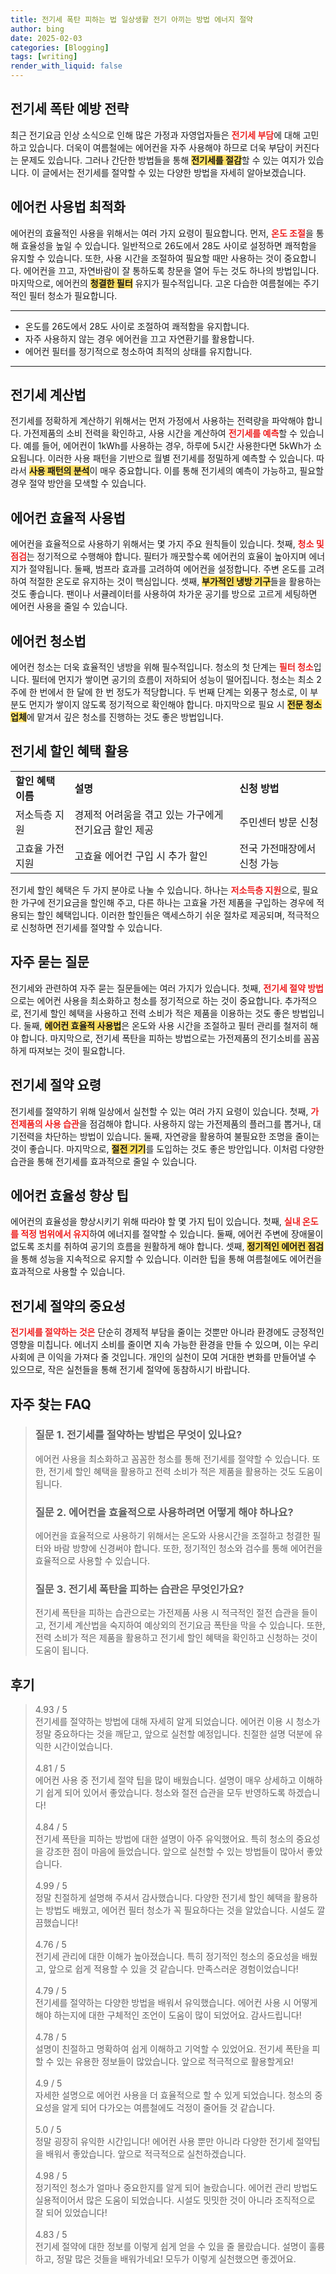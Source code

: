 ```yaml
---
title: 전기세 폭탄 피하는 법 일상생활 전기 아끼는 방법 에너지 절약
author: bing
date: 2025-02-03
categories: [Blogging]
tags: [writing]
render_with_liquid: false
---
```



<h2 id='전기세폭탄_예방방법'>전기세 폭탄 예방 전략</h2>

<p>최근 전기요금 인상 소식으로 인해 많은 가정과 자영업자들은 <b><span style="color: #ee2323;">전기세 부담</span></b>에 대해 고민하고 있습니다. 더욱이 여름철에는 에어컨을 자주 사용해야 하므로 더욱 부담이 커진다는 문제도 있습니다. 그러나 간단한 방법들을 통해 <b><span style="background-color: #ffe066;">전기세를 절감</span></b>할 수 있는 여지가 있습니다. 이 글에서는 전기세를 절약할 수 있는 다양한 방법을 자세히 알아보겠습니다.</p>

<h2 id='에어컨사용법_최적화'>에어컨 사용법 최적화</h2>

<p>에어컨의 효율적인 사용을 위해서는 여러 가지 요령이 필요합니다. 먼저, <b><span style="color: #ee2323;">온도 조절</span></b>을 통해 효율성을 높일 수 있습니다. 일반적으로 26도에서 28도 사이로 설정하면 쾌적함을 유지할 수 있습니다. 또한, 사용 시간을 조절하여 필요할 때만 사용하는 것이 중요합니다. 에어컨을 끄고, 자연바람이 잘 통하도록 창문을 열어 두는 것도 하나의 방법입니다. 마지막으로, 에어컨의 <b><span style="background-color: #ffe066;">청결한 필터</span></b> 유지가 필수적입니다. 고온 다습한 여름철에는 주기적인 필터 청소가 필요합니다.</p>

<hr />

<ul>
    <li>온도를 26도에서 28도 사이로 조절하여 쾌적함을 유지합니다.</li>
    <li>자주 사용하지 않는 경우 에어컨을 끄고 자연환기를 활용합니다.</li>
    <li>에어컨 필터를 정기적으로 청소하여 최적의 상태를 유지합니다.</li>
</ul>

<hr />

<h2 id='전기세_계산법'>전기세 계산법</h2>

<p>전기세를 정확하게 계산하기 위해서는 먼저 가정에서 사용하는 전력량을 파악해야 합니다. 가전제품의 소비 전력을 확인하고, 사용 시간을 계산하여 <b><span style="color: #ee2323;">전기세를 예측</span></b>할 수 있습니다. 예를 들어, 에어컨이 1kWh를 사용하는 경우, 하루에 5시간 사용한다면 5kWh가 소요됩니다. 이러한 사용 패턴을 기반으로 월별 전기세를 정밀하게 예측할 수 있습니다. 따라서 <b><span style="background-color: #ffe066;">사용 패턴의 분석</span></b>이 매우 중요합니다. 이를 통해 전기세의 예측이 가능하고, 필요할 경우 절약 방안을 모색할 수 있습니다.</p>

<h2 id='에어컨_효율적_사용법'>에어컨 효율적 사용법</h2>

<p>에어컨을 효율적으로 사용하기 위해서는 몇 가지 주요 원칙들이 있습니다. 첫째, <b><span style="color: #ee2323;">청소 및 점검</span></b>는 정기적으로 수행해야 합니다. 필터가 깨끗할수록 에어컨의 효율이 높아지며 에너지가 절약됩니다. 둘째, 범프라 효과를 고려하여 에어컨을 설정합니다. 주변 온도를 고려하여 적절한 온도로 유지하는 것이 핵심입니다. 셋째, <b><span style="background-color: #ffe066;">부가적인 냉방 기구</span></b>들을 활용하는 것도 좋습니다. 팬이나 서큘레이터를 사용하여 차가운 공기를 방으로 고르게 세팅하면 에어컨 사용을 줄일 수 있습니다.</p>

<h2 id='에어컨_청소법'>에어컨 청소법</h2>

<p>에어컨 청소는 더욱 효율적인 냉방을 위해 필수적입니다. 청소의 첫 단계는 <b><span style="color: #ee2323;">필터 청소</span></b>입니다. 필터에 먼지가 쌓이면 공기의 흐름이 저하되어 성능이 떨어집니다. 청소는 최소 2주에 한 번에서 한 달에 한 번 정도가 적당합니다. 두 번째 단계는 외풍구 청소로, 이 부분도 먼지가 쌓이지 않도록 정기적으로 확인해야 합니다. 마지막으로 필요 시 <b><span style="background-color: #ffe066;">전문 청소 업체</span></b>에 맡겨서 깊은 청소를 진행하는 것도 좋은 방법입니다.</p>

<h2 id='전기세_할인혜택'>전기세 할인 혜택 활용</h2>

<table>
    <tr>
        <td><b>할인 혜택 이름</b></td>
        <td><b>설명</b></td>
        <td><b>신청 방법</b></td>
    </tr>
    <tr>
        <td>저소득층 지원</td>
        <td>경제적 어려움을 겪고 있는 가구에게 전기요금 할인 제공</td>
        <td>주민센터 방문 신청</td>
    </tr>
    <tr>
        <td>고효율 가전 지원</td>
        <td>고효율 에어컨 구입 시 추가 할인</td>
        <td>전국 가전매장에서 신청 가능</td>
    </tr>
</table>

<p>전기세 할인 혜택은 두 가지 분야로 나눌 수 있습니다. 하나는 <b><span style="color: #ee2323;">저소득층 지원</span></b>으로, 필요한 가구에 전기요금을 할인해 주고, 다른 하나는 고효율 가전 제품을 구입하는 경우에 적용되는 할인 혜택입니다. 이러한 할인들은 액세스하기 쉬운 절차로 제공되며, 적극적으로 신청하면 전기세를 절약할 수 있습니다.</p>

<h2 id='자주_묻는_질문'>자주 묻는 질문</h2>

<p>전기세와 관련하여 자주 묻는 질문들에는 여러 가지가 있습니다. 첫째, <b><span style="color: #ee2323;">전기세 절약 방법</span></b>으로는 에어컨 사용을 최소화하고 청소를 정기적으로 하는 것이 중요합니다. 추가적으로, 전기세 할인 혜택을 사용하고 전력 소비가 적은 제품을 이용하는 것도 좋은 방법입니다. 둘째, <b><span style="background-color: #ffe066;">에어컨 효율적 사용법</span></b>은 온도와 사용 시간을 조절하고 필터 관리를 철저히 해야 합니다. 마지막으로, 전기세 폭탄을 피하는 방법으로는 가전제품의 전기소비를 꼼꼼하게 따져보는 것이 필요합니다.</p>

<h2 id='전기세_절약_요령'>전기세 절약 요령</h2>

<p>전기세를 절약하기 위해 일상에서 실천할 수 있는 여러 가지 요령이 있습니다. 첫째, <b><span style="color: #ee2323;">가전제품의 사용 습관</span></b>을 점검해야 합니다. 사용하지 않는 가전제품의 플러그를 뽑거나, 대기전력을 차단하는 방법이 있습니다. 둘째, 자연광을 활용하여 불필요한 조명을 줄이는 것이 좋습니다. 마지막으로, <b><span style="background-color: #ffe066;">절전 기기</span></b>를 도입하는 것도 좋은 방안입니다. 이처럼 다양한 습관을 통해 전기세를 효과적으로 줄일 수 있습니다.</p>

<h2 id='에어컨_효율성_향상'>에어컨 효율성 향상 팁</h2>

<p>에어컨의 효율성을 향상시키기 위해 따라야 할 몇 가지 팁이 있습니다. 첫째, <b><span style="color: #ee2323;">실내 온도를 적정 범위에서 유지</span></b>하여 에너지를 절약할 수 있습니다. 둘째, 에어컨 주변에 장애물이 없도록 조치를 취하여 공기의 흐름을 원활하게 해야 합니다. 셋째, <b><span style="background-color: #ffe066;">정기적인 에어컨 점검</span></b>을 통해 성능을 지속적으로 유지할 수 있습니다. 이러한 팁을 통해 여름철에도 에어컨을 효과적으로 사용할 수 있습니다.</p>

<h2 id='결론'>전기세 절약의 중요성</h2>

<p><b><span style="color: #ee2323;">전기세를 절약하는 것은</span></b> 단순히 경제적 부담을 줄이는 것뿐만 아니라 환경에도 긍정적인 영향을 미칩니다. 에너지 소비를 줄이면 지속 가능한 환경을 만들 수 있으며, 이는 우리 사회에 큰 이익을 가져다 줄 것입니다. 개인의 실천이 모여 거대한 변화를 만들어낼 수 있으므로, 작은 실천들을 통해 전기세 절약에 동참하시기 바랍니다.</p>


<h2 id='자주_찾는_FAQ'>자주 찾는 FAQ</h2>
<div itemscope="" itemtype="https://schema.org/FAQPage"> 
<blockquote> 
<div itemscope="" itemprop="mainEntity" itemtype="https://schema.org/Question"> 
<h3 itemprop="name">질문 1. 전기세를 절약하는 방법은 무엇이 있나요?</h3> 
<div itemscope="" itemprop="acceptedAnswer" itemtype="https://schema.org/Answer"> 
<span itemprop="text"> 
<p>에어컨 사용을 최소화하고 꼼꼼한 청소를 통해 전기세를 절약할 수 있습니다. 또한, 전기세 할인 혜택을 활용하고 전력 소비가 적은 제품을 활용하는 것도 도움이 됩니다.</p> 
</span> 
</div> 
</div> 

<div itemscope="" itemprop="mainEntity" itemtype="https://schema.org/Question"> 
<h3 itemprop="name">질문 2. 에어컨을 효율적으로 사용하려면 어떻게 해야 하나요?</h3> 
<div itemscope="" itemprop="acceptedAnswer" itemtype="https://schema.org/Answer"> 
<span itemprop="text"> 
<p>에어컨을 효율적으로 사용하기 위해서는 온도와 사용시간을 조절하고 청결한 필터와 바람 방향에 신경써야 합니다. 또한, 정기적인 청소와 검수를 통해 에어컨을 효율적으로 사용할 수 있습니다.</p> 
</span> 
</div> 
</div> 

<div itemscope="" itemprop="mainEntity" itemtype="https://schema.org/Question"> 
<h3 itemprop="name">질문 3. 전기세 폭탄을 피하는 습관은 무엇인가요?</h3> 
<div itemscope="" itemprop="acceptedAnswer" itemtype="https://schema.org/Answer"> 
<span itemprop="text"> 
<p>전기세 폭탄을 피하는 습관으로는 가전제품 사용 시 적극적인 절전 습관을 들이고, 전기세 계산법을 숙지하여 예상외의 전기요금 폭탄을 막을 수 있습니다. 또한, 전력 소비가 적은 제품을 활용하고 전기세 할인 혜택을 확인하고 신청하는 것이 도움이 됩니다.</p> 
</span> 
</div> 
</div> 
</blockquote> 
</div>
<h2 id='후기'>후기</h2>
<div itemscope itemtype="https://schema.org/Product">
  <blockquote>
  <div itemprop="review" itemscope itemtype="https://schema.org/Review">
      <div itemprop="reviewRating" itemscope itemtype="https://schema.org/Rating"> <span itemprop="ratingValue">4.93</span> / <span itemprop="bestRating">5</span> </div>
      <span itemprop="reviewBody">전기세를 절약하는 방법에 대해 자세히 알게 되었습니다. 에어컨 이용 시 청소가 정말 중요하다는 것을 깨닫고, 앞으로 실천할 예정입니다. 친절한 설명 덕분에 유익한 시간이었습니다.</span>
  </div>
  <br>
  <div itemprop="review" itemscope itemtype="https://schema.org/Review">
      <div itemprop="reviewRating" itemscope itemtype="https://schema.org/Rating"> <span itemprop="ratingValue">4.81</span> / <span itemprop="bestRating">5</span> </div>
      <span itemprop="reviewBody">에어컨 사용 중 전기세 절약 팁을 많이 배웠습니다. 설명이 매우 상세하고 이해하기 쉽게 되어 있어서 좋았습니다. 청소와 절전 습관을 모두 반영하도록 하겠습니다!</span>
  </div>
  <br>
  <div itemprop="review" itemscope itemtype="https://schema.org/Review">
      <div itemprop="reviewRating" itemscope itemtype="https://schema.org/Rating"> <span itemprop="ratingValue">4.84</span> / <span itemprop="bestRating">5</span> </div>
      <span itemprop="reviewBody">전기세 폭탄을 피하는 방법에 대한 설명이 아주 유익했어요. 특히 청소의 중요성을 강조한 점이 마음에 들었습니다. 앞으로 실천할 수 있는 방법들이 많아서 좋았습니다.</span>
  </div>
  <br>
  <div itemprop="review" itemscope itemtype="https://schema.org/Review">
      <div itemprop="reviewRating" itemscope itemtype="https://schema.org/Rating"> <span itemprop="ratingValue">4.99</span> / <span itemprop="bestRating">5</span> </div>
      <span itemprop="reviewBody">정말 친절하게 설명해 주셔서 감사했습니다. 다양한 전기세 할인 혜택을 활용하는 방법도 배웠고, 에어컨 필터 청소가 꼭 필요하다는 것을 알았습니다. 시설도 깔끔했습니다!</span>
  </div>
  <br>
  <div itemprop="review" itemscope itemtype="https://schema.org/Review">
      <div itemprop="reviewRating" itemscope itemtype="https://schema.org/Rating"> <span itemprop="ratingValue">4.76</span> / <span itemprop="bestRating">5</span> </div>
      <span itemprop="reviewBody">전기세 관리에 대한 이해가 높아졌습니다. 특히 정기적인 청소의 중요성을 배웠고, 앞으로 쉽게 적용할 수 있을 것 같습니다. 만족스러운 경험이었습니다!</span>
  </div>
  <br>
  <div itemprop="review" itemscope itemtype="https://schema.org/Review">
      <div itemprop="reviewRating" itemscope itemtype="https://schema.org/Rating"> <span itemprop="ratingValue">4.79</span> / <span itemprop="bestRating">5</span> </div>
      <span itemprop="reviewBody">전기세를 절약하는 다양한 방법을 배워서 유익했습니다. 에어컨 사용 시 어떻게 해야 하는지에 대한 구체적인 조언이 도움이 많이 되었어요. 감사드립니다!</span>
  </div>
  <br>
  <div itemprop="review" itemscope itemtype="https://schema.org/Review">
      <div itemprop="reviewRating" itemscope itemtype="https://schema.org/Rating"> <span itemprop="ratingValue">4.78</span> / <span itemprop="bestRating">5</span> </div>
      <span itemprop="reviewBody">설명이 친절하고 명확하여 쉽게 이해하고 기억할 수 있었어요. 전기세 폭탄을 피할 수 있는 유용한 정보들이 많았습니다. 앞으로 적극적으로 활용할게요!</span>
  </div>
  <br>
  <div itemprop="review" itemscope itemtype="https://schema.org/Review">
      <div itemprop="reviewRating" itemscope itemtype="https://schema.org/Rating"> <span itemprop="ratingValue">4.9</span> / <span itemprop="bestRating">5</span> </div>
      <span itemprop="reviewBody">자세한 설명으로 에어컨 사용을 더 효율적으로 할 수 있게 되었습니다. 청소의 중요성을 알게 되어 다가오는 여름철에도 걱정이 줄어들 것 같습니다.</span>
  </div>
  <br>
  <div itemprop="review" itemscope itemtype="https://schema.org/Review">
      <div itemprop="reviewRating" itemscope itemtype="https://schema.org/Rating"> <span itemprop="ratingValue">5.0</span> / <span itemprop="bestRating">5</span> </div>
      <span itemprop="reviewBody">정말 굉장히 유익한 시간입니다! 에어컨 사용 뿐만 아니라 다양한 전기세 절약팁을 배워서 좋았습니다. 앞으로 적극적으로 실천하겠습니다.</span>
  </div>
  <br>
  <div itemprop="review" itemscope itemtype="https://schema.org/Review">
      <div itemprop="reviewRating" itemscope itemtype="https://schema.org/Rating"> <span itemprop="ratingValue">4.98</span> / <span itemprop="bestRating">5</span> </div>
      <span itemprop="reviewBody">정기적인 청소가 얼마나 중요한지를 알게 되어 놀랐습니다. 에어컨 관리 방법도 실용적이어서 많은 도움이 되었습니다. 시설도 밋밋한 것이 아니라 조직적으로 잘 되어 있었습니다!</span>
  </div>
  <br>
  <div itemprop="review" itemscope itemtype="https://schema.org/Review">
      <div itemprop="reviewRating" itemscope itemtype="https://schema.org/Rating"> <span itemprop="ratingValue">4.83</span> / <span itemprop="bestRating">5</span> </div>
      <span itemprop="reviewBody">전기세 절약에 대한 정보를 이렇게 쉽게 얻을 수 있을 줄 몰랐습니다. 설명이 훌륭하고, 정말 많은 것들을 배워가네요! 모두가 이렇게 실천했으면 좋겠어요.</span>
  </div>
  </blockquote>
</div>
